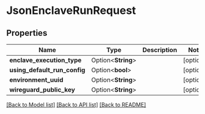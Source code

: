 # JsonEnclaveRunRequest

## Properties

Name | Type | Description | Notes
------------ | ------------- | ------------- | -------------
**enclave_execution_type** | Option<**String**> |  | [optional]
**using_default_run_config** | Option<**bool**> |  | [optional]
**environment_uuid** | Option<**String**> |  | [optional]
**wireguard_public_key** | Option<**String**> |  | [optional]

[[Back to Model list]](../README.md#documentation-for-models) [[Back to API list]](../README.md#documentation-for-api-endpoints) [[Back to README]](../README.md)



